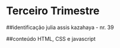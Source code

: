# Terceiro Trimestre 

##identificação
julia assis kazahaya - nr. 39

##conteúdo
HTML, CSS e javascript
